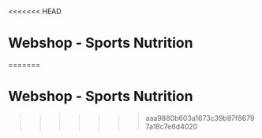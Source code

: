 <<<<<<< HEAD
# Webshop - Sports Nutrition
=======
# Webshop - Sports Nutrition
>>>>>>> aaa9880b603a1673c39b97f86797a18c7e6d4020
